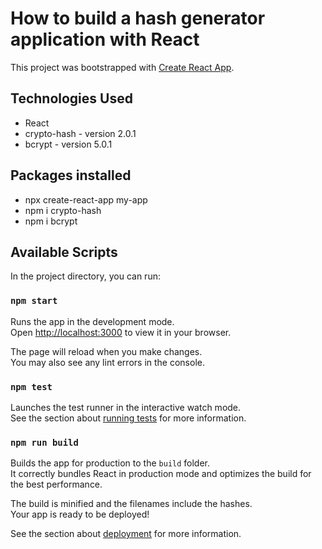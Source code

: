 # How to build a hash generator application with React

This project was bootstrapped with [Create React App](https://github.com/facebook/create-react-app).

## Technologies Used
- React
- crypto-hash - version 2.0.1
- bcrypt - version 5.0.1

## Packages installed

- npx create-react-app my-app
- npm i crypto-hash
- npm i bcrypt

## Available Scripts

In the project directory, you can run:

### `npm start`

Runs the app in the development mode.\
Open [http://localhost:3000](http://localhost:3000) to view it in your browser.

The page will reload when you make changes.\
You may also see any lint errors in the console.

### `npm test`

Launches the test runner in the interactive watch mode.\
See the section about [running tests](https://facebook.github.io/create-react-app/docs/running-tests) for more information.

### `npm run build`

Builds the app for production to the `build` folder.\
It correctly bundles React in production mode and optimizes the build for the best performance.

The build is minified and the filenames include the hashes.\
Your app is ready to be deployed!

See the section about [deployment](https://facebook.github.io/create-react-app/docs/deployment) for more information.

